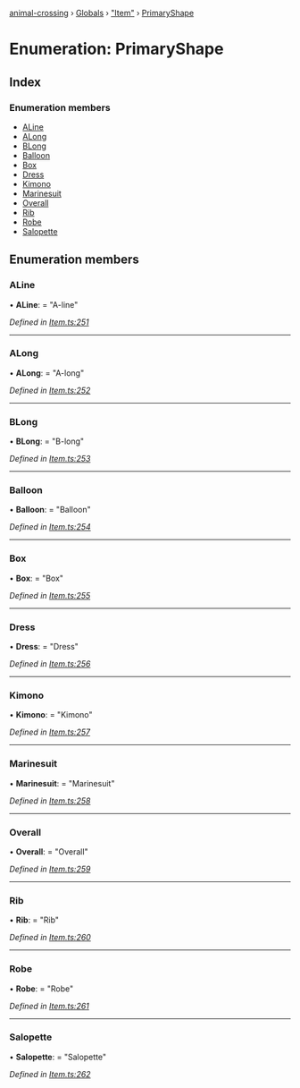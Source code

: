 [animal-crossing](../README.md) › [Globals](../globals.md) › ["Item"](../modules/_item_.md) › [PrimaryShape](_item_.primaryshape.md)

# Enumeration: PrimaryShape

## Index

### Enumeration members

* [ALine](_item_.primaryshape.md#aline)
* [ALong](_item_.primaryshape.md#along)
* [BLong](_item_.primaryshape.md#blong)
* [Balloon](_item_.primaryshape.md#balloon)
* [Box](_item_.primaryshape.md#box)
* [Dress](_item_.primaryshape.md#dress)
* [Kimono](_item_.primaryshape.md#kimono)
* [Marinesuit](_item_.primaryshape.md#marinesuit)
* [Overall](_item_.primaryshape.md#overall)
* [Rib](_item_.primaryshape.md#rib)
* [Robe](_item_.primaryshape.md#robe)
* [Salopette](_item_.primaryshape.md#salopette)

## Enumeration members

###  ALine

• **ALine**: = "A-line"

*Defined in [Item.ts:251](https://github.com/Norviah/animal-crossing/blob/26c21f5/module/types/Item.ts#L251)*

___

###  ALong

• **ALong**: = "A-long"

*Defined in [Item.ts:252](https://github.com/Norviah/animal-crossing/blob/26c21f5/module/types/Item.ts#L252)*

___

###  BLong

• **BLong**: = "B-long"

*Defined in [Item.ts:253](https://github.com/Norviah/animal-crossing/blob/26c21f5/module/types/Item.ts#L253)*

___

###  Balloon

• **Balloon**: = "Balloon"

*Defined in [Item.ts:254](https://github.com/Norviah/animal-crossing/blob/26c21f5/module/types/Item.ts#L254)*

___

###  Box

• **Box**: = "Box"

*Defined in [Item.ts:255](https://github.com/Norviah/animal-crossing/blob/26c21f5/module/types/Item.ts#L255)*

___

###  Dress

• **Dress**: = "Dress"

*Defined in [Item.ts:256](https://github.com/Norviah/animal-crossing/blob/26c21f5/module/types/Item.ts#L256)*

___

###  Kimono

• **Kimono**: = "Kimono"

*Defined in [Item.ts:257](https://github.com/Norviah/animal-crossing/blob/26c21f5/module/types/Item.ts#L257)*

___

###  Marinesuit

• **Marinesuit**: = "Marinesuit"

*Defined in [Item.ts:258](https://github.com/Norviah/animal-crossing/blob/26c21f5/module/types/Item.ts#L258)*

___

###  Overall

• **Overall**: = "Overall"

*Defined in [Item.ts:259](https://github.com/Norviah/animal-crossing/blob/26c21f5/module/types/Item.ts#L259)*

___

###  Rib

• **Rib**: = "Rib"

*Defined in [Item.ts:260](https://github.com/Norviah/animal-crossing/blob/26c21f5/module/types/Item.ts#L260)*

___

###  Robe

• **Robe**: = "Robe"

*Defined in [Item.ts:261](https://github.com/Norviah/animal-crossing/blob/26c21f5/module/types/Item.ts#L261)*

___

###  Salopette

• **Salopette**: = "Salopette"

*Defined in [Item.ts:262](https://github.com/Norviah/animal-crossing/blob/26c21f5/module/types/Item.ts#L262)*
